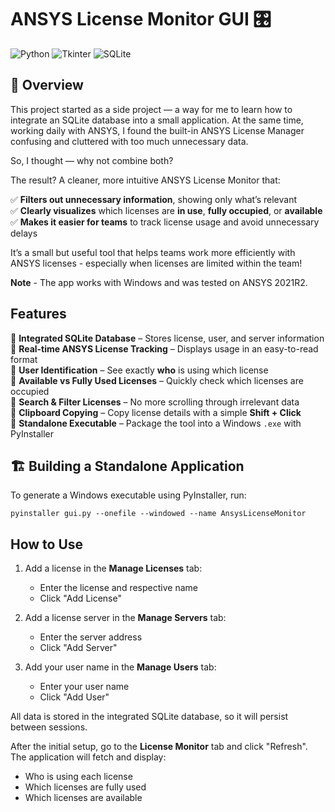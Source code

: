 # ANSYS License Monitor GUI 🎛️  

![Python](https://img.shields.io/badge/Python-3.8%2B-blue) ![Tkinter](https://img.shields.io/badge/Tkinter-GUI-orange) ![SQLite](https://img.shields.io/badge/SQLite-Database-green)

## 📌 Overview  

This project started as a side project — a way for me to learn how to integrate an SQLite database into a small application. At the same time, working daily with ANSYS, I found the built-in ANSYS License Manager confusing and cluttered with too much unnecessary data.  

So, I thought — why not combine both? 

The result? A cleaner, more intuitive ANSYS License Monitor that:  

✅ **Filters out unnecessary information**, showing only what’s relevant  
✅ **Clearly visualizes** which licenses are **in use**, **fully occupied**, or **available**  
✅ **Makes it easier for teams** to track license usage and avoid unnecessary delays  

It’s a small but useful tool that helps teams work more efficiently with ANSYS licenses - especially when licenses are limited within the team!

**Note** - The app works with Windows and was tested on ANSYS 2021R2.

## Features  

🔹 **Integrated SQLite Database** – Stores license, user, and server information  
🔹 **Real-time ANSYS License Tracking** – Displays usage in an easy-to-read format  
🔹 **User Identification** – See exactly **who** is using which license  
🔹 **Available vs Fully Used Licenses** – Quickly check which licenses are occupied  
🔹 **Search & Filter Licenses** – No more scrolling through irrelevant data  
🔹 **Clipboard Copying** – Copy license details with a simple **Shift + Click**  
🔹 **Standalone Executable** – Package the tool into a Windows `.exe` with PyInstaller 


## 🏗️ Building a Standalone Application
To generate a Windows executable using PyInstaller, run:

``` 
pyinstaller gui.py --onefile --windowed --name AnsysLicenseMonitor
```

## How to Use  

1. Add a license in the **Manage Licenses** tab:  
   - Enter the license and respective name  
   - Click "Add License"  

2. Add a license server in the **Manage Servers** tab:  
   - Enter the server address  
   - Click "Add Server"  

3. Add your user name in the **Manage Users** tab:  
   - Enter your user name  
   - Click "Add User"  

All data is stored in the integrated SQLite database, so it will persist between sessions.  

After the initial setup, go to the **License Monitor** tab and click "Refresh".  
The application will fetch and display:  
- Who is using each license  
- Which licenses are fully used  
- Which licenses are available  

